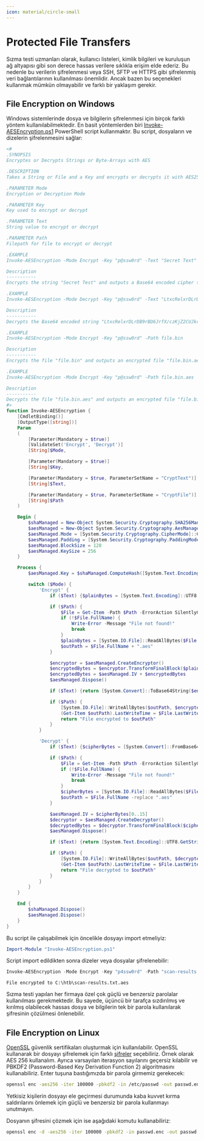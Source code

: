 ```yaml
---
icon: material/circle-small
---
```


# Protected File Transfers

Sızma testi uzmanları olarak, kullanıcı listeleri, kimlik bilgileri ve kuruluşun ağ altyapısı gibi son derece hassas verilere sıklıkla erişim elde ederiz. Bu nedenle bu verilerin şifrelenmesi veya SSH, SFTP ve HTTPS gibi şifrelenmiş veri bağlantılarının kullanılması önemlidir. Ancak bazen bu seçenekleri kullanmak mümkün olmayabilir ve farklı bir yaklaşım gerekir.

## File Encryption on Windows

Windows sistemlerinde dosya ve bilgilerin şifrelenmesi için birçok farklı yöntem kullanılabilmektedir. En basit yöntemlerden biri [Invoke-AESEncryption.ps1](https://www.powershellgallery.com/packages/DRTools/4.0.2.3/Content/Functions/Invoke-AESEncryption.ps1) PowerShell script kullanmaktır. Bu script, dosyaların ve dizelerin şifrelenmesini sağlar:

```powershell title="Invoke-AESEncryption.ps1" linenums="1"
<#
.SYNOPSIS
Encryptes or Decrypts Strings or Byte-Arrays with AES

.DESCRIPTION
Takes a String or File and a Key and encrypts or decrypts it with AES256 (CBC)

.PARAMETER Mode
Encryption or Decryption Mode

.PARAMETER Key
Key used to encrypt or decrypt

.PARAMETER Text
String value to encrypt or decrypt

.PARAMETER Path
Filepath for file to encrypt or decrypt

.EXAMPLE
Invoke-AESEncryption -Mode Encrypt -Key "p@ssw0rd" -Text "Secret Text"

Description
-----------
Encrypts the string "Secret Test" and outputs a Base64 encoded cipher text.

.EXAMPLE
Invoke-AESEncryption -Mode Decrypt -Key "p@ssw0rd" -Text "LtxcRelxrDLrDB9rBD6JrfX/czKjZ2CUJkrg++kAMfs="

Description
-----------
Decrypts the Base64 encoded string "LtxcRelxrDLrDB9rBD6JrfX/czKjZ2CUJkrg++kAMfs=" and outputs plain text.

.EXAMPLE
Invoke-AESEncryption -Mode Encrypt -Key "p@ssw0rd" -Path file.bin

Description
-----------
Encrypts the file "file.bin" and outputs an encrypted file "file.bin.aes"

.EXAMPLE
Invoke-AESEncryption -Mode Encrypt -Key "p@ssw0rd" -Path file.bin.aes

Description
-----------
Decrypts the file "file.bin.aes" and outputs an encrypted file "file.bin"
#>
function Invoke-AESEncryption {
    [CmdletBinding()]
    [OutputType([string])]
    Param
    (
        [Parameter(Mandatory = $true)]
        [ValidateSet('Encrypt', 'Decrypt')]
        [String]$Mode,

        [Parameter(Mandatory = $true)]
        [String]$Key,

        [Parameter(Mandatory = $true, ParameterSetName = "CryptText")]
        [String]$Text,

        [Parameter(Mandatory = $true, ParameterSetName = "CryptFile")]
        [String]$Path
    )

    Begin {
        $shaManaged = New-Object System.Security.Cryptography.SHA256Managed
        $aesManaged = New-Object System.Security.Cryptography.AesManaged
        $aesManaged.Mode = [System.Security.Cryptography.CipherMode]::CBC
        $aesManaged.Padding = [System.Security.Cryptography.PaddingMode]::Zeros
        $aesManaged.BlockSize = 128
        $aesManaged.KeySize = 256
    }

    Process {
        $aesManaged.Key = $shaManaged.ComputeHash([System.Text.Encoding]::UTF8.GetBytes($Key))

        switch ($Mode) {
            'Encrypt' {
                if ($Text) {$plainBytes = [System.Text.Encoding]::UTF8.GetBytes($Text)}

                if ($Path) {
                    $File = Get-Item -Path $Path -ErrorAction SilentlyContinue
                    if (!$File.FullName) {
                        Write-Error -Message "File not found!"
                        break
                    }
                    $plainBytes = [System.IO.File]::ReadAllBytes($File.FullName)
                    $outPath = $File.FullName + ".aes"
                }

                $encryptor = $aesManaged.CreateEncryptor()
                $encryptedBytes = $encryptor.TransformFinalBlock($plainBytes, 0, $plainBytes.Length)
                $encryptedBytes = $aesManaged.IV + $encryptedBytes
                $aesManaged.Dispose()

                if ($Text) {return [System.Convert]::ToBase64String($encryptedBytes)}

                if ($Path) {
                    [System.IO.File]::WriteAllBytes($outPath, $encryptedBytes)
                    (Get-Item $outPath).LastWriteTime = $File.LastWriteTime
                    return "File encrypted to $outPath"
                }
            }

            'Decrypt' {
                if ($Text) {$cipherBytes = [System.Convert]::FromBase64String($Text)}

                if ($Path) {
                    $File = Get-Item -Path $Path -ErrorAction SilentlyContinue
                    if (!$File.FullName) {
                        Write-Error -Message "File not found!"
                        break
                    }
                    $cipherBytes = [System.IO.File]::ReadAllBytes($File.FullName)
                    $outPath = $File.FullName -replace ".aes"
                }

                $aesManaged.IV = $cipherBytes[0..15]
                $decryptor = $aesManaged.CreateDecryptor()
                $decryptedBytes = $decryptor.TransformFinalBlock($cipherBytes, 16, $cipherBytes.Length - 16)
                $aesManaged.Dispose()

                if ($Text) {return [System.Text.Encoding]::UTF8.GetString($decryptedBytes).Trim([char]0)}

                if ($Path) {
                    [System.IO.File]::WriteAllBytes($outPath, $decryptedBytes)
                    (Get-Item $outPath).LastWriteTime = $File.LastWriteTime
                    return "File decrypted to $outPath"
                }
            }
        }
    }

    End {
        $shaManaged.Dispose()
        $aesManaged.Dispose()
    }
}
```

Bu script ile çalışabilmek için öncelikle dosyayı import etmeliyiz:

```powershell
Import-Module "Invoke-AESEncryption.ps1"
```

Script import edildikten sonra dizeler veya dosyalar şifrelenebilir:

```powershell
Invoke-AESEncryption -Mode Encrypt -Key "p4ssw0rd" -Path "scan-results.txt"
```

```text title="Output"
File encrypted to C:\htb\scan-results.txt.aes
```

Sızma testi yapılan her firmaya özel çok güçlü ve benzersiz parolalar kullanılması gerekmektedir. Bu sayede, üçüncü bir tarafça sızdırılmış ve kırılmış olabilecek hassas dosya ve bilgilerin tek bir parola kullanılarak şifresinin çözülmesi önlenebilir.

## File Encryption on Linux

[OpenSSL](https://www.openssl.org/) güvenlik sertifikaları oluşturmak için kullanılabilir. OpenSSL kullanarak bir dosyayı şifrelemek için farklı [şifreler](https://www.openssl.org/docs/man1.1.1/man1/openssl-enc.html) seçebiliriz. Örnek olarak AES 256 kullanalım. Ayrıca varsayılan iterasyon sayılarını geçersiz kılabilir ve PBKDF2 (Password-Based Key Derivation Function 2) algoritmasını kullanabiliriz. Enter tuşuna bastığımızda bir parola girmemiz gerekecek:

```bash
openssl enc -aes256 -iter 100000 -pbkdf2 -in /etc/passwd -out passwd.enc
```

Yetkisiz kişilerin dosyayı ele geçirmesi durumunda kaba kuvvet kırma saldırılarını önlemek için güçlü ve benzersiz bir parola kullanmayı unutmayın.

Dosyanın şifresini çözmek için ise aşağıdaki komutu kullanabiliriz:

```bash
openssl enc -d -aes256 -iter 100000 -pbkdf2 -in passwd.enc -out passwd
```
